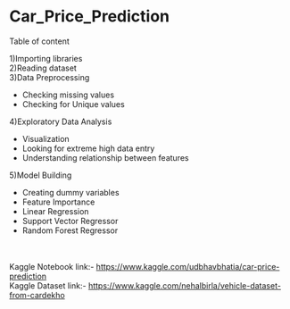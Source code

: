 # Car_Price_Prediction


Table of content<br>

1)Importing libraries<br>
2)Reading dataset<br>
3)Data Preprocessing<br>
   - Checking missing values<br>
   - Checking for Unique values<br>
   
4)Exploratory Data Analysis<br>
   - Visualization<br>
   -  Looking for extreme high data entry<br>
   -  Understanding relationship between features<br>
   
5)Model Building<br>
   - Creating dummy variables<br>
   - Feature Importance<br>
   - Linear Regression<br>
   - Support Vector Regressor<br>
   - Random Forest Regressor<br><br><br>

   
Kaggle Notebook link:- https://www.kaggle.com/udbhavbhatia/car-price-prediction<br>
Kaggle Dataset link:- https://www.kaggle.com/nehalbirla/vehicle-dataset-from-cardekho
